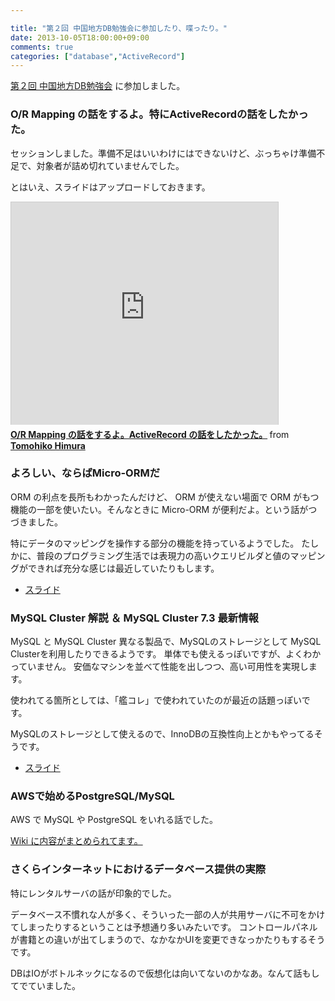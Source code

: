 ```yaml
---

title: "第２回 中国地方DB勉強会に参加したり、喋ったり。"
date: 2013-10-05T18:00:00+09:00
comments: true
categories: ["database","ActiveRecord"]
---
```



[第２回 中国地方DB勉強会](http://local.aguuu.com/events/21550) に参加しました。

### O/R Mapping の話をするよ。特にActiveRecordの話をしたかった。

セッションしました。準備不足はいいわけにはできないけど、ぶっちゃけ準備不足で、対象者が詰め切れていませんでした。

とはいえ、スライドはアップロードしておきます。

<iframe src="http://www.slideshare.net/slideshow/embed_code/26883805" width="427" height="356" frameborder="0" marginwidth="0" marginheight="0" scrolling="no" style="border:1px solid #CCC;border-width:1px 1px 0;margin-bottom:5px" allowfullscreen> </iframe> <div style="margin-bottom:5px"> <strong> <a href="https://www.slideshare.net/TomohikoHimura/or-mapping-activerecord" title="O/R Mapping の話をするよ。ActiveRecord の話をしたかった。" target="_blank">O/R Mapping の話をするよ。ActiveRecord の話をしたかった。</a> </strong> from <strong><a href="http://www.slideshare.net/TomohikoHimura" target="_blank">Tomohiko Himura</a></strong> </div>

### よろしい、ならばMicro-ORMだ

ORM の利点を長所もわかったんだけど、 ORM が使えない場面で ORM がもつ機能の一部を使いたい。そんなときに Micro-ORM が便利だよ。という話がつづきました。

特にデータのマッピングを操作する部分の機能を持っているようでした。
たしかに、普段のプログラミング生活では表現力の高いクエリビルダと値のマッピングができれば充分な感じは最近していたりもします。

* [スライド](http://www.slideshare.net/kiyokura/microorm)

### MySQL Cluster 解説 ＆ MySQL Cluster 7.3 最新情報

MySQL と MySQL Cluster 異なる製品で、MySQLのストレージとして MySQL Clusterを利用したりできるようです。
単体でも使えるっぽいですが、よくわかっていません。
安価なマシンを並べて性能を出しつつ、高い可用性を実現します。

使われてる箇所としては、「艦コレ」で使われていたのが最近の話題っぽいです。

MySQLのストレージとして使えるので、InnoDBの互換性向上とかもやってるそうです。

* [スライド](http://www.slideshare.net/yoyamasaki/mysql-cluster-mysql-cluster-73)

### AWSで始めるPostgreSQL/MySQL

AWS で MySQL や PostgreSQL をいれる話でした。

[Wiki に内容がまとめられてます。](http://myhome.munetika.mydns.jp/ossdbwiki/index.php/%E5%88%9D%E5%BF%83%E8%80%85%E5%90%91%E3%81%91DB%E5%85%A5%E9%96%80)


### さくらインターネットにおけるデータベース提供の実際

特にレンタルサーバの話が印象的でした。

データベース不慣れな人が多く、そういった一部の人が共用サーバに不可をかけてしまったりするということは予想通り多いみたいです。
コントロールパネルが書籍との違いが出てしまうので、なかなかUIを変更できなっかたりもするそうです。

DBはIOがボトルネックになるので仮想化は向いてないのかなあ。なんて話もしてでていました。

